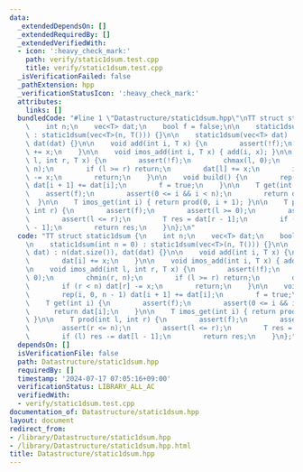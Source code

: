 ```yaml
---
data:
  _extendedDependsOn: []
  _extendedRequiredBy: []
  _extendedVerifiedWith:
  - icon: ':heavy_check_mark:'
    path: verify/static1dsum.test.cpp
    title: verify/static1dsum.test.cpp
  _isVerificationFailed: false
  _pathExtension: hpp
  _verificationStatusIcon: ':heavy_check_mark:'
  attributes:
    links: []
  bundledCode: "#line 1 \"Datastructure/static1dsum.hpp\"\nTT struct static1dsum {\n\
    \    int n;\n    vec<T> dat;\n    bool f = false;\n\n    static1dsum(int n = 0)\
    \ : static1dsum(vec<T>(n, T())) {}\n\n    static1dsum(vec<T> dat) : n(dat.size()),\
    \ dat(dat) {}\n\n    void add(int i, T x) {\n        assert(!f);\n        dat[i]\
    \ += x;\n    }\n\n    void imos_add(int i, T x) { add(i, x); }\n\n    void imos_add(int\
    \ l, int r, T x) {\n        assert(!f);\n        chmax(l, 0);\n        chmin(r,\
    \ n);\n        if (l >= r) return;\n        dat[l] += x;\n        if (r < n) dat[r]\
    \ -= x;\n        return;\n    }\n\n    void build() {\n        rep(i, 0, n - 1)\
    \ dat[i + 1] += dat[i];\n        f = true;\n    }\n\n    T get(int i) {\n    \
    \    assert(f);\n        assert(0 <= i && i < n);\n        return dat[i];\n  \
    \  }\n\n    T imos_get(int i) { return prod(0, i + 1); }\n\n    T prod(int l,\
    \ int r) {\n        assert(f);\n        assert(l >= 0);\n        assert(r <= n);\n\
    \        assert(l <= r);\n        T res = dat[r - 1];\n        if (l) res -= dat[l\
    \ - 1];\n        return res;\n    }\n};\n"
  code: "TT struct static1dsum {\n    int n;\n    vec<T> dat;\n    bool f = false;\n\
    \n    static1dsum(int n = 0) : static1dsum(vec<T>(n, T())) {}\n\n    static1dsum(vec<T>\
    \ dat) : n(dat.size()), dat(dat) {}\n\n    void add(int i, T x) {\n        assert(!f);\n\
    \        dat[i] += x;\n    }\n\n    void imos_add(int i, T x) { add(i, x); }\n\
    \n    void imos_add(int l, int r, T x) {\n        assert(!f);\n        chmax(l,\
    \ 0);\n        chmin(r, n);\n        if (l >= r) return;\n        dat[l] += x;\n\
    \        if (r < n) dat[r] -= x;\n        return;\n    }\n\n    void build() {\n\
    \        rep(i, 0, n - 1) dat[i + 1] += dat[i];\n        f = true;\n    }\n\n\
    \    T get(int i) {\n        assert(f);\n        assert(0 <= i && i < n);\n  \
    \      return dat[i];\n    }\n\n    T imos_get(int i) { return prod(0, i + 1);\
    \ }\n\n    T prod(int l, int r) {\n        assert(f);\n        assert(l >= 0);\n\
    \        assert(r <= n);\n        assert(l <= r);\n        T res = dat[r - 1];\n\
    \        if (l) res -= dat[l - 1];\n        return res;\n    }\n};"
  dependsOn: []
  isVerificationFile: false
  path: Datastructure/static1dsum.hpp
  requiredBy: []
  timestamp: '2024-07-17 07:05:16+09:00'
  verificationStatus: LIBRARY_ALL_AC
  verifiedWith:
  - verify/static1dsum.test.cpp
documentation_of: Datastructure/static1dsum.hpp
layout: document
redirect_from:
- /library/Datastructure/static1dsum.hpp
- /library/Datastructure/static1dsum.hpp.html
title: Datastructure/static1dsum.hpp
---
```

